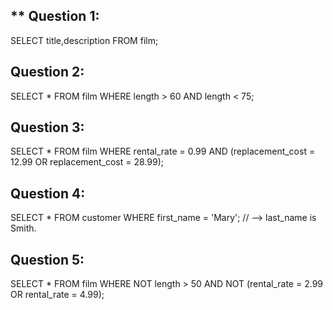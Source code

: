**
Question 1: 
--
  SELECT title,description FROM film;
   
Question 2:
--
  SELECT * FROM film WHERE length > 60 AND length < 75;

Question 3:
--
  SELECT * FROM film WHERE rental_rate = 0.99 AND (replacement_cost = 12.99 OR replacement_cost = 28.99);

Question 4:
--
  SELECT * FROM customer WHERE first_name = 'Mary'; // --> last_name is Smith.

Question 5:
--
  SELECT * FROM film WHERE NOT length > 50 AND NOT (rental_rate = 2.99 OR rental_rate = 4.99);

